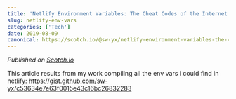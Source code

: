 ```yaml
---
title: 'Netlify Environment Variables: The Cheat Codes of the Internet'
slug: netlify-env-vars
categories: ['Tech']
date: 2019-08-09
canonical: https://scotch.io/@sw-yx/netlify-environment-variables-the-cheat-codes-of-the-internet
---
```


_Published on [Scotch.io](https://scotch.io/@sw-yx/netlify-environment-variables-the-cheat-codes-of-the-internet)_

This article results from my work compiling all the env vars i could find in netlify: https://gist.github.com/sw-yx/c53634e7e63f0015e43c16bc26832283
